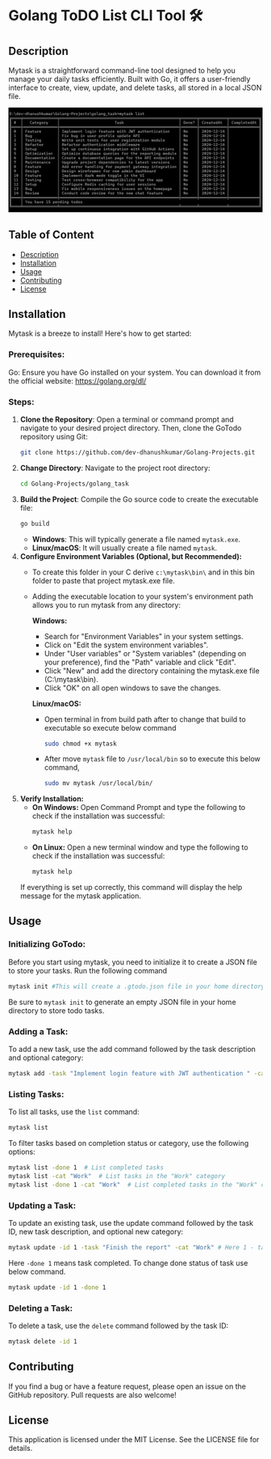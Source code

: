 # Golang ToDO List CLI Tool 🛠️


## Description
Mytask is a straightforward command-line tool designed to help you manage your daily tasks efficiently. Built with Go, it offers a user-friendly interface to create, view, update, and delete tasks, all stored in a local JSON file.

![Project Image](https://github.com/dev-dhanushkumar/Golang-Projects/blob/main/golang_task/mytask_list.png)


## Table of Content
- [Description](#description)
- [Installation](#installation)
- [Usage](#usage)
- [Contributing](#contributing)
- [License](#liclicense)


## Installation
Mytask is a breeze to install! Here's how to get started:

### Prerequisites:

Go: Ensure you have Go installed on your system. You can download it from the official website: https://golang.org/dl/

### Steps:
1. **Clone the Repository**:
Open a terminal or command prompt and navigate to your desired project directory. Then, clone the GoTodo repository using Git:
    ```bash
    git clone https://github.com/dev-dhanushkumar/Golang-Projects.git
    ```
2. **Change Directory**:
Navigate to the project root directory:
    ```bash
    cd Golang-Projects/golang_task  
    ```
3. **Build the Project**:
Compile the Go source code to create the executable file:
    ```bash
    go build
    ```
    - **Windows**: This will typically generate a file named `mytask.exe`.
    - **Linux/macOS**: It will usually create a file named `mytask`.
4. **Configure Environment Variables (Optional, but Recommended):**
    - To create this folder in your C derive `c:\mytask\bin\` and in this bin folder to paste that project mytask.exe file.
    - Adding the executable location to your system's environment path allows you to run mytask from any directory:

        **Windows:**
        - Search for "Environment Variables" in your system settings.
        - Click on "Edit the system environment variables".
        - Under "User variables" or "System variables" (depending on your preference), find the "Path" variable and click "Edit".
        - Click "New" and add the directory containing the mytask.exe file (C:\mytask\bin).
        - Click "OK" on all open windows to save the changes.

        **Linux/macOS:**
        - Open terminal in from build path after to change that build to executable so execute below command
            ```bash
            sudo chmod +x mytask
            ```
        - After move `mytask` file to `/usr/local/bin` so to execute this below command,
            ```bash
            sudo mv mytask /usr/local/bin/
            ```
5. **Verify Installation:**
    - **On Windows:** Open Command Prompt and type the following to check if the installation was successful:
        ```bash
        mytask help
        ```
    - **On Linux:** Open a new terminal window and type the following to check if the installation was successful:
        ```bash
        mytask help
        ```
    If everything is set up correctly, this command will display the help message for the mytask application.


## Usage

### Initializing GoTodo:
Before you start using mytask, you need to initialize it to create a JSON file to store your tasks. Run the following command
```bash
mytask init #This will create a .gtodo.json file in your home directory.
```
Be sure to `mytask init` to generate an empty JSON file in your home directory to store todo tasks.

### Adding a Task:
To add a new task, use the add command followed by the task description and optional category:
```bash
mytask add -task "Implement login feature with JWT authentication " -cat "Feature"
```
### Listing Tasks:
To list all tasks, use the `list` command:
```bash
mytask list
```
To filter tasks based on completion status or category, use the following options:
```bash
mytask list -done 1  # List completed tasks
mytask list -cat "Work"  # List tasks in the "Work" category
mytask list -done 1 -cat "Work"  # List completed tasks in the "Work" category
```

### Updating a Task:
To update an existing task, use the update command followed by the task ID, new task description, and optional new category:
```bash
mytask update -id 1 -task "Finish the report" -cat "Work" # Here 1 - taskID_number
```
Here `-done 1` means task completed.
To change done status of task use below command.
```bash
mytask update -id 1 -done 1
```
### Deleting a Task:
To delete a task, use the `delete` command followed by the task ID:
```bash
mytask delete -id 1
```

## Contributing

If you find a bug or have a feature request, please open an issue on the GitHub repository. Pull requests are also welcome!

## License

This application is licensed under the MIT License. See the LICENSE file for details.
